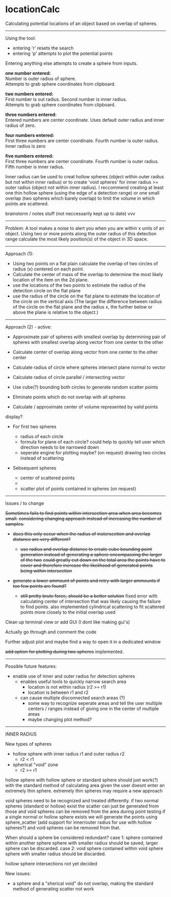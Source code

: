 # locationCalc
 Calculating potential locations of an object based on overlap of spheres.

___________________________________________________________________________________________________________________________________________________________________________________

Using the tool:

 - entering 'r' resets the search
 - entering 'p' attempts to plot the potential points

 
Entering anything else attempts to create a sphere from inputs.

**one number entered:**  
Number is outer radius of sphere.   
Attempts to grab sphere coordinates from clipboard.

**two numbers entered:**  
First number is out radius.  Second number is inner radius.  
Attempts to grab sphere coordinates from clipboard.

**three numbers entered:**  
Entered numbers are center coordinate.  Uses default outer radius and inner radius of zero.

**four numbers entered:**  
First three numbers are center coordinate.  Fourth number is outer radius.  Inner radius is zero

**five numbers entered:**  
First three numbers are center coordinate.  Fourth number is outer radius.  Fifth number is inner radius.

Inner radius can be used to creat hollow spheres (object within outer radius but not within inner radius) or to create 'void spheres'  for inner radius >= outer radius (object not within inner radius).  I reccommend creating at least one thin hollow sphere (using the edge of a detection range) or one small overlap (two spheres which barely overlap) to limit the volume in which points are scattered.


brainstorm / notes stuff (not neccessarily kept up to date) vvv
___________________________________________________________________________________________________________________________________________________________________________________

Problem:
A tool makes a noise to alert you when you are within x units of an object.
Using two or more points along the outer radius of this detection range calculate the most likely position(s) of the object in 3D space.

___________________________________________________________________________________________________________________________________________________________________________________

Approach (1):
- Using two points on a flat plain calculate the overlap of two circles of radius (x) centered on each point.
- Calculate the center of mass of the overlap to determine the most likely location of the item on the 2d plane.
- use the locations of the two points to estimate the radius of the detection circle on the flat plane
- use the radius of the circle on the flat plane to estimate the location of the circle on the vertical axis
(The larger the difference between radius of the circle on the flat plane and the radius x, the further below or above the plane is relative to the object.)
___________________________________________________________________________________________________________________________________________________________________________________

Approach (2) - active:
- Approximate pair of spheres with smallest overlap by determining pair of spheres with smallest overlap along vector from one center to the other
- Calculate center of overlap along vector from one center to the other center
- Calculate radius of circle where spheres intersect plane normal to vector
- Calculate radius of circle parallel / intersecting vector

- Use cube(?) bounding both circles to generate random scatter points
- Eliminate points which do not overlap with all spheres
- Calculate / approximate center of volume represented by valid points

display?
- For first two spheres
    - radius of each circle
    - formula for plane of each circle?
       could help to quickly tell user which direction needs to be narrowed down
    - seperate engine for plotting maybe? (on request)
         drawing two circles instead of scattering

- Sebsequent spheres
    - center of scattered points
    - 
    - scatter plot of points contained in spheres (on request)

___________________________________________________________________________________________________________________________________________________________________________________

Issues / to change

~~Sometimes fails to find points within intersection area when area becomes small.~~
~~considering changing approach instead of increasing the number of samples.~~
 - ~~does this only occur when the radius of instersection and overlap distance are very different?~~
    - ~~use radius and overlap distance to create cube bounding point generation instead of generating a sphere encompassing the larger of the two~~
         ~~could greatly cut down on the total area the points have to cover and therefore increase the likelihood of generated points being within intersection~~

 - ~~generate a lower ammount of points and retry with larger ammounts if too few points are found?~~
    - ~~still pretty brute force, should be a better solution~~
fixed error with calculating center of intersection that was likely causing the failure to find points.
also implemented cylindrical scattering to fit scattered points more closely to the initial overlap used

Clean up terminal view or add GUI (I dont like making gui's)

Actually go through and comment the code

Further adjust plot and maybe find a way to open it in a dedicated window

~~add option for plotting during two spheres~~
implemented.


___________________________________________________________________________________________________________________________________________________________________________________

Possible future features:

 - enable use of inner and outer radius for detection spheres
    - enables useful tools to quickly narrow search area
        - location is not within radius (r2 >= r1)
        - location is between r1 and r2
    - can cause multiple disconnected search areas (?)
        - some way to recognize seperate areas and tell the user multiple centers / ranges instead of giving one in the center of multiple areas
        - maybe changing plot method?

___________________________________________________________________________________________________________________________________________________________________________________

INNER RADIUS

New types of spheres
 - hollow sphere with inner radius r1 and outer radius r2
    - r2 < r1
 - spherical "void" zone
    - r2 >= r1

hollow sphere with hollow sphere or standard sphere should just work(?) with the standard method of calculating area given the user doesnt enter an extremely thin sphere.
extremely thin spheres may require a new approach

void spheres need to be recognized and treated differently.
if two normal spheres (standard or hollow) exist the scatter can just be generated from those and void spheres can be removed from the area during point testing
if a single normal or hollow sphere exists we will generate the points using sphere_scatter (add support for inner/outer radius for use with hollow spheres?) and void spheres can be removed from that.

When should a sphere be considered redundant?
case 1: sphere contained within another sphere
sphere with smaller radius should be saved, larger sphere can be discarded.
case 2: void sphere contained within void sphere
sphere with smaller radius should be discarded.

hollow sphere intersections not yet decided

New issues:
 - a sphere and a "sherical void" do not overlap, making the standard method of generating scatter not work
